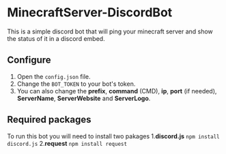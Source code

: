 # **MinecraftServer-DiscordBot**
This is a simple discord bot that will ping your minecraft server and show the status of it in a discord embed.

## Configure
1. Open the `config.json` file.
2. Change the `BOT_TOKEN` to your bot's token.
3. You can also change the **prefix**, **command** (CMD), **ip**, **port** (if needed), **ServerName**, **ServerWebsite** and **ServerLogo**.

## Required packages
To run this bot you will need to install two pakages
1.**discord.js** `npm install discord.js`
2.**request** `npm install request`

